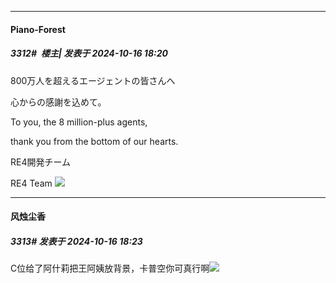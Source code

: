﻿
*****

####  Piano-Forest  
##### 3312#         楼主| 发表于 2024-10-16 18:20

800万人を超えるエージェントの皆さんへ

心からの感謝を込めて。

To you, the 8 million-plus agents,

thank you from the bottom of our hearts.

RE4開発チーム

RE4 Team
<img src="https://p.sda1.dev/19/9e4845c3e8444dcd51282694d0d7ef62/20241016_181946.jpg" referrerpolicy="no-referrer">


*****

####  风烛尘香  
##### 3313#       发表于 2024-10-16 18:23

C位给了阿什莉把王阿姨放背景，卡普空你可真行啊<img src="https://static.saraba1st.com/image/smiley/face2017/066.png" referrerpolicy="no-referrer">

